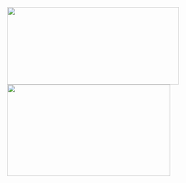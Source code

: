 <div style="display: inline_block">
  <a href="https://github.com/kod-luis">
  <img height="180em" width="400em" src="https://github-readme-stats.vercel.app/api?username=kod-luis&show_icons=true&theme=radical&include_all_commits=true&count_private=true&hide_border=true"/>
  <img height="213em" width="380em" src="https://github-readme-stats.vercel.app/api/top-langs/?username=kod-luis&layout=compact&langs_count=7&theme=radical&hide_border=true"/>
</div>
